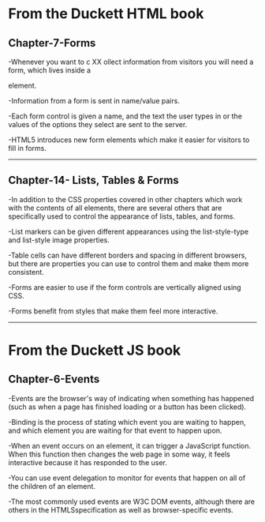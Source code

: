 # **From the Duckett HTML book**

## **Chapter-7-Forms**

-Whenever you want to c XX ollect information from
 visitors you will need a form, which lives inside a
 <form> element.

-Information from a form is sent in name/value pairs.

-Each form control is given a name, and the text the
 user types in or the values of the options they select
 are sent to the server.

-HTML5 introduces new form elements which make it
 easier for visitors to fill in forms.

____________________________________________________________
## **Chapter-14- Lists, Tables & Forms**

-In addition to the CSS properties covered in other
 chapters which work with the contents of all elements,
 there are several others that are specifically used to
 control the appearance of lists, tables, and forms.

-List markers can be given different appearances
 using the list-style-type and list-style image
 properties.

-Table cells can have different borders and spacing in
 different browsers, but there are properties you can
 use to control them and make them more consistent.

-Forms are easier to use if the form controls are
 vertically aligned using CSS.

-Forms benefit from styles that make them feel more
 interactive.


__________________________________________________________

# **From the Duckett JS book**


## **Chapter-6-Events**

-Events are the browser's way of indicating when
 something has happened (such as when a page has
 finished loading or a button has been clicked).

-Binding is the process of stating which event you are
 waiting to happen, and which element you are waiting
 for that event to happen upon.

-When an event occurs on an element, it can trigger a
 JavaScript function. When this function then changes
 the web page in some way, it feels interactive because
 it has responded to the user.

-You can use event delegation to monitor for events
 that happen on all of the children of an element.

-The most commonly used events are W3C DOM events, although 
 there are others in the HTMLSspecification as well as 
 browser-specific events.